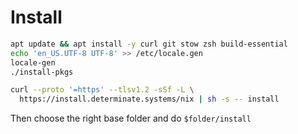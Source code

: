 # Install


```sh
apt update && apt install -y curl git stow zsh build-essential
echo 'en_US.UTF-8 UTF-8' >> /etc/locale.gen
locale-gen
./install-pkgs

curl --proto '=https' --tlsv1.2 -sSf -L \
  https://install.determinate.systems/nix | sh -s -- install
```

Then choose the right base folder and do `$folder/install`
